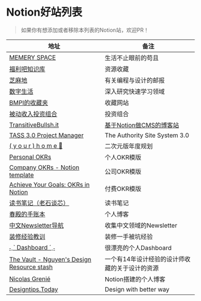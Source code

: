 # Notion好站列表

> 如果你有想添加或者移除本列表的Notion站，欢迎PR！

| 地址 | 备注 |
| --- | --- |
| [ MEMERY SPACE](https://www.notion.so/MEMERY-SPACE-29b45a5134d74892b755f4249c1b23fb) | 生活不止眼前的苟且 |
| [福利吧知识库](https://www.notion.so/b9f65669edc542c89d1e20e6c11bed99) | 资源收藏 |
| [芝麻地](https://www.notion.so/63b2e83003f240339ae065011afc88a0) | 有关编程与设计的邮报 |
| [数字生活](https://www.notion.so/b194e46214f043999a1f783761a46b2c) | 深入研究快速学习领域 |
| [BMPI的收藏夹](https://www.notion.so/mdw/a722ba82bf184833bb33628c85b18dae) | 收藏网站 |
| [被动收入投资组合](https://www.notion.so/mdw/e0ed086e701a4d0aaa4839d2c7aa62ea) | 投资组合 |
| [TransitiveBullsh.it](https://www.notion.so/TransitiveBullsh-it-78fc5a4b88d74b0e824e29407e9f1ec1) | [基于Notion做CMS的博客站](https://transitivebullsh.it/) |
| [TASS 3.0 Project Manager](https://www.notion.so/TASS-3-0-Project-Manager-efe172fb46d54d88a9a5876eeb7db3a3) | The Authority Site System 3.0 |
| [ ( y o u r )    h o m e  🌛](https://www.notion.so/y-o-u-r-h-o-m-e-1c5bb60c6e524322880972dcef04c56e) | 二次元版年度规划 |
| [Personal OKRs](https://www.notion.so/Personal-OKRs-202c39deed554e09b8ad36e1d5780af9) | 个人OKR模版 |
| [Company OKRs - Notion template](https://anotioneer.com/Company-OKRs-Notion-template-9e787e68ab9b4281ac29cf089494752e) | 公司OKR模版 |
| [Achieve Your Goals: OKRs in Notion](https://www.notion.vip/achieve-your-goals-okrs-in-notion/) | 付费OKR模版 |
| [读书笔记（老石谈芯）](https://www.notion.so/4a612dbc4ef54209ac489a05e29a6831) | 读书笔记 |
| [春殿的手账本](https://www.notion.so/5a23e43b26e64651be75a22693564ce3) | 个人博客 |
| [中文Newsletter导航](https://www.notion.so/Newsletter-68ee46c0a4574f659fb8a873ead438c6) | 收集中文领域的Newsletter |
| [装修经验教训](https://www.notion.so/66226e9a906740d9bb16914dd28577bb) | 装修一手被坑经验 |
| [˗ˏˋ Dashboard ´ˎ˗](https://www.notion.so/Dashboard-3640553b7c374504ba7c76350811097c) | 很漂亮的个人Dashboard |
| [The Vault - Nguyen's Design Resource stash](https://www.notion.so/The-Vault-Nguyen-s-Design-Resource-stash-dd710673638a4c16a571574ff72d05f9) | 一个有14年设计经验的设计师收藏的关于设计的资源 |
| [Nicolas Grenié](https://nicolasgrenie.com/Nicolas-Greni-c9c1f971c75248b1a3d6d0a40499cbf1) | Notion搭建的个人博客 |
| [Designtips.Today](https://designtips.today/) | Design with better way |

